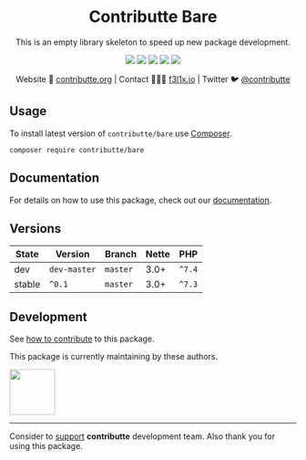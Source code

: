<h1 align=center>Contributte Bare</h1>

<p align=center>
    This is an empty library skeleton to speed up new package development.
</p>

<p align=center>
  <a href="https://travis-ci.org/contributte/bare"><img src="https://img.shields.io/travis/contributte/bare.svg?style=flat-square"></a>
  <a href="https://coveralls.io/r/contributte/bare"><img src="https://img.shields.io/coveralls/contributte/bare.svg?style=flat-square"></a>
  <a href="https://packagist.org/packages/contributte/bare"><img src="https://img.shields.io/packagist/dm/contributte/bare.svg?style=flat-square"></a>
  <a href="https://packagist.org/packages/contributte/bare"><img src="https://img.shields.io/packagist/v/contributte/bare.svg?style=flat-square"></a>
  <a href="http://bit.ly/ctteg"><img src="https://img.shields.io/gitter/room/contributte/contributte.svg?style=flat-square"></a>
<p>

<p align=center>
Website 🚀 <a href="https://contributte.org">contributte.org</a> | Contact 👨🏻‍💻 <a href="https://f3l1x.io">f3l1x.io</a> | Twitter 🐦 <a href="https://twitter.com/contributte">@contributte</a>
</p>

## Usage

To install latest version of `contributte/bare` use [Composer](https://getcomposer.com).

```
composer require contributte/bare
```

## Documentation

For details on how to use this package, check out our [documentation](.docs).

## Versions

| State       | Version       | Branch   | Nette | PHP     |
|-------------|---------------|----------|-------|---------|
| dev         | `dev-master`  | `master` | 3.0+  | `^7.4`  |
| stable      | `^0.1`        | `master` | 3.0+  | `^7.3`  |

## Development

See [how to contribute](https://contributte.org/contributing.html) to this package.

This package is currently maintaining by these authors.

<a href="https://github.com/f3l1x">
    <img width="80" height="80" src="https://avatars2.githubusercontent.com/u/538058?v=3&s=80">
</a>

-----

Consider to [support](https://contributte.org/partners.html) **contributte** development team.
Also thank you for using this package.
